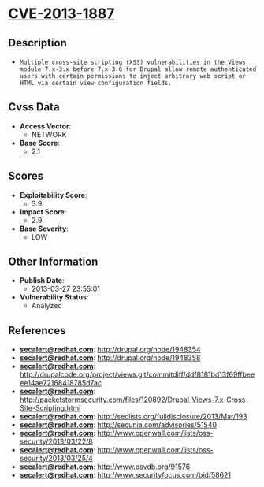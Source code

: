 
# [CVE-2013-1887](https://cve.mitre.org/cgi-bin/cvename.cgi?name=CVE-2013-1887)

## Description

- `Multiple cross-site scripting (XSS) vulnerabilities in the Views module 7.x-3.x before 7.x-3.6 for Drupal allow remote authenticated users with certain permissions to inject arbitrary web script or HTML via certain view configuration fields.`

## Cvss Data

- **Access Vector**:
  - NETWORK
- **Base Score**:
  - 2.1

## Scores

- **Exploitability Score**:
  - 3.9
- **Impact Score**:
  - 2.9
- **Base Severity**:
  - LOW

## Other Information

- **Publish Date**:
  - 2013-03-27 23:55:01
- **Vulnerability Status**:
  - Analyzed

## References

- **secalert@redhat.com**: http://drupal.org/node/1948354
- **secalert@redhat.com**: http://drupal.org/node/1948358
- **secalert@redhat.com**: http://drupalcode.org/project/views.git/commitdiff/ddf8181bd13f69ffbeeee14ae72168418785d7ac
- **secalert@redhat.com**: http://packetstormsecurity.com/files/120892/Drupal-Views-7.x-Cross-Site-Scripting.html
- **secalert@redhat.com**: http://seclists.org/fulldisclosure/2013/Mar/193
- **secalert@redhat.com**: http://secunia.com/advisories/51540
- **secalert@redhat.com**: http://www.openwall.com/lists/oss-security/2013/03/22/8
- **secalert@redhat.com**: http://www.openwall.com/lists/oss-security/2013/03/25/4
- **secalert@redhat.com**: http://www.osvdb.org/91576
- **secalert@redhat.com**: http://www.securityfocus.com/bid/58621
